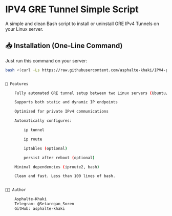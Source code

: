 # IPV4 GRE Tunnel Simple Script

A simple and clean Bash script to install or uninstall GRE IPv4 Tunnels on your Linux server.

## 📥 Installation (One-Line Command)

Just run this command on your server:

```bash
bash <(curl -Ls https://raw.githubusercontent.com/asphalte-khaki/IPV4-privet.Tunell/main/gre-tunnel.sh)


🚀 Features

    Fully automated GRE tunnel setup between two Linux servers (Ubuntu/Debian)

    Supports both static and dynamic IP endpoints

    Optimized for private IPv4 communications

    Automatically configures:

        ip tunnel

        ip route

        iptables (optional)

        persist after reboot (optional)

    Minimal dependencies (iproute2, bash)

    Clean and fast. Less than 100 lines of bash.


👨‍💻 Author

    Asphalte-Khaki
    Telegram: @Setaregan_Soren
    GitHub: asphalte-khaki
  
